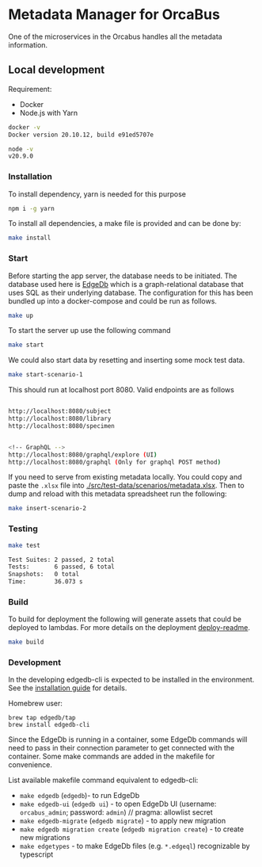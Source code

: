 # Metadata Manager for OrcaBus

One of the microservices in the Orcabus handles all the metadata information.

## Local development

Requirement:

- Docker
- Node.js with Yarn

```bash
docker -v
Docker version 20.10.12, build e91ed5707e

node -v
v20.9.0
```

### Installation

To install dependency, yarn is needed for this purpose

```bash
npm i -g yarn
```

To install all dependencies, a make file is provided and can be done by:

```bash
make install
```

### Start

Before starting the app server, the database needs to be initiated. The database used here is
[EdgeDb](https://www.edgedb.com/) which is a graph-relational database that uses SQL as their underlying
database. The configuration for this has been bundled up into a docker-compose and could be run as follows.

```bash
make up
```


To start the server up use the following command

```bash
make start
```

We could also start data by resetting and inserting some mock test data.

```bash
make start-scenario-1
```

This should run at localhost port 8080. Valid endpoints are as follows

```bash

http://localhost:8080/subject
http://localhost:8080/library
http://localhost:8080/specimen


<!-- GraphQL -->
http://localhost:8080/graphql/explore (UI)
http://localhost:8080/graphql (Only for graphql POST method)
```

If you need to serve from existing metadata locally. You could copy and paste
the `.xlsx` file into [./src/test-data/scenarios/metadata.xlsx](./src/test-data/scenarios/metadata.xlsx).
Then to dump and reload with this metadata spreadsheet run the following:

```bash
make insert-scenario-2
```

### Testing

```bash
make test

Test Suites: 2 passed, 2 total
Tests:       6 passed, 6 total
Snapshots:   0 total
Time:        36.073 s
```

### Build

To build for deployment the following will generate assets that could be deployed to lambdas.
For more details on the deployment [deploy-readme](./deploy/README.md).

```bash
make build 
```

### Development

In the developing edgedb-cli is expected to be installed in the environment. See the [installation guide](https://www.edgedb.com/install#macos-homebrew) for details.

Homebrew user:

```curl
brew tap edgedb/tap
brew install edgedb-cli
```

Since the EdgeDb is running in a container, some EdgeDb commands will need to pass in their connection parameter
to get connected with the container. Some make commands are added in the makefile for convenience.

List available makefile command equivalent to edgedb-cli:

- `make edgedb` (`edgedb`)- to run EdgeDb
- `make edgedb-ui` (`edgedb ui`) - to open EdgeDb UI (username: `orcabus_admin`; password: `admin`) // pragma: allowlist secret
- `make edgedb-migrate` (`edgedb migrate`) - to apply new migration
- `make edgedb migration create` (`edgedb migration create`) - to create new migrations
- `make edgetypes` - to make EdgeDb files (e.g. `*.edgeql`) recognizable by typescript
